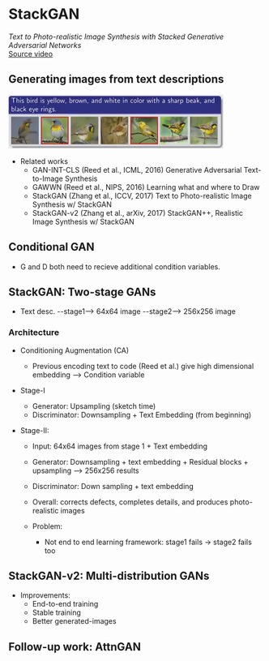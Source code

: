 # StackGAN
_*Text to Photo-realistic Image Synthesis with Stacked Generative Adversarial Networks*_    
[Source video](https://youtu.be/y3rCLtyAcjk)


## Generating images from text descriptions   
![demo](img/stackGAN1.png)
* Related works
    * GAN-INT-CLS (Reed et al., ICML, 2016) Generative Adversarial Text-to-Image Synthesis
    * GAWWN (Reed et al., NIPS, 2016) Learning what and where to Draw
    * StackGAN (Zhang et al., ICCV, 2017) Text to Photo-realistic Image Synthesis w/ StackGAN
    * StackGAN-v2 (Zhang et al., arXiv, 2017) StackGAN++, Realistic Image Synthesis w/ StackGAN


## Conditional GAN
* G and D both need to recieve additional condition variables.


## StackGAN: Two-stage GANs
* Text desc. --stage1--> 64x64 image --stage2--> 256x256 image

### Architecture
* Conditioning Augmentation (CA)
    * Previous encoding text to code (Reed et al.) give high dimensional embedding --> Condition variable

* Stage-I
    * Generator: Upsampling (sketch time)
    * Discriminator: Downsampling + Text Embedding (from beginning)

* Stage-II:
    * Input: 64x64 images from stage 1 + Text embedding
    * Generator: Downsampling + text embedding + Residual blocks + upsampling --> 256x256 results
    * Discriminator: Down sampling + text embedding
    * Overall: corrects defects, completes details, and produces photo-realistic images

    * Problem:
        * Not end to end learning framework: stage1 fails -> stage2 fails too
## StackGAN-v2: Multi-distribution GANs
* Improvements:
    * End-to-end training
    * Stable training
    * Better generated-images

## Follow-up work: AttnGAN